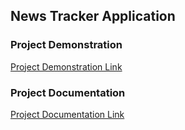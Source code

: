 ## News Tracker Application

### Project Demonstration
[Project Demonstration Link](https://cseassignment3.s3.jp-tok.cloud-object-storage.appdomain.cloud/news-tracker.mp4)

### Project Documentation
[Project Documentation Link](https://github.com/IBM-EPBL/IBM-Project-53979-1661586582/tree/main/Final%20Deliverables/Project%20Documentation)
